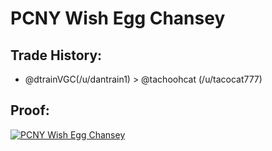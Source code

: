 # PCNY Wish Egg Chansey

## Trade History:
* @dtrainVGC(/u/dantrain1) > @tachoohcat (/u/tacocat777)

## Proof:
[![PCNY Wish Egg Chansey](http://img.youtube.com/vi/OlBFSp0rckw/0.jpg)](http://www.youtube.com/watch?v=OlBFSp0rckw)